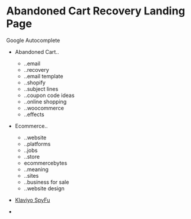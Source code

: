 # Abandoned Cart Recovery Landing Page

Google Autocomplete

* Abandoned Cart..
  * ..email
  * ..recovery
  * ..email template
  * ..shopify
  * ..subject lines
  * ..coupon code ideas
  * ..online shopping
  * ..woocommerce
  * ..effects

* Ecommerce..
  * ..website
  * ..platforms
  * ..jobs
  * ..store
  * ecommercebytes
  * ..meaning
  * ..sites
  * ..business for sale
  * ..website design

* [Klaviyo SpyFu](https://www.spyfu.com/ppc/overview/domain?query=klaviyo.com)
*